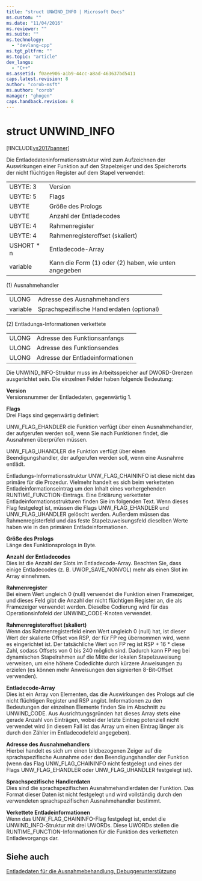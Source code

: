 ```yaml
---
title: "struct UNWIND_INFO | Microsoft Docs"
ms.custom: ""
ms.date: "11/04/2016"
ms.reviewer: ""
ms.suite: ""
ms.technology: 
  - "devlang-cpp"
ms.tgt_pltfrm: ""
ms.topic: "article"
dev_langs: 
  - "C++"
ms.assetid: f0aee906-a1b9-44cc-a8ad-463637bd5411
caps.latest.revision: 8
author: "corob-msft"
ms.author: "corob"
manager: "ghogen"
caps.handback.revision: 8
---
```

# struct UNWIND_INFO
[!INCLUDE[vs2017banner](../assembler/inline/includes/vs2017banner.md)]

Die Entladedateninformationsstruktur wird zum Aufzeichnen der Auswirkungen einer Funktion auf den Stapelzeiger und des Speicherorts der nicht flüchtigen Register auf dem Stapel verwendet:  
  
|||  
|-|-|  
|UBYTE: 3|Version|  
|UBYTE: 5|Flags|  
|UBYTE|Größe des Prologs|  
|UBYTE|Anzahl der Entladecodes|  
|UBYTE: 4|Rahmenregister|  
|UBYTE: 4|Rahmenregisteroffset \(skaliert\)|  
|USHORT \* n|Entladecode\-Array|  
|variable|Kann die Form \(1\) oder \(2\) haben, wie unten angegeben|  
  
 \(1\) Ausnahmehandler  
  
|||  
|-|-|  
|ULONG|Adresse des Ausnahmehandlers|  
|variable|Sprachspezifische Handlerdaten \(optional\)|  
  
 \(2\) Entladungs\-Informationen verkettete  
  
|||  
|-|-|  
|ULONG|Adresse des Funktionsanfangs|  
|ULONG|Adresse des Funktionsendes|  
|ULONG|Adresse der Entladeinformationen|  
  
 Die UNWIND\_INFO\-Struktur muss im Arbeitsspeicher auf DWORD\-Grenzen ausgerichtet sein.  Die einzelnen Felder haben folgende Bedeutung:  
  
 **Version**  
 Versionsnummer der Entladedaten, gegenwärtig 1.  
  
 **Flags**  
 Drei Flags sind gegenwärtig definiert:  
  
 UNW\_FLAG\_EHANDLER die Funktion verfügt über einen Ausnahmehandler, der aufgerufen werden soll, wenn Sie nach Funktionen findet, die Ausnahmen überprüfen müssen.  
  
 UNW\_FLAG\_UHANDLER die Funktion verfügt über einen Beendigungshandler, der aufgerufen werden soll, wenn eine Ausnahme entlädt.  
  
 Entladungs\-Informationsstruktur UNW\_FLAG\_CHAININFO ist diese nicht das primäre für die Prozedur.  Vielmehr handelt es sich beim verketteten Entladeinformationseintrag um den Inhalt eines vorhergehenden RUNTIME\_FUNCTION\-Eintrags.  Eine Erklärung verketteter Entladeinformationsstrukturen finden Sie im folgenden Text.  Wenn dieses Flag festgelegt ist, müssen die Flags UNW\_FLAG\_EHANDLER und UNW\_FLAG\_UHANDLER gelöscht werden.  Außerdem müssen das Rahmenregisterfeld und das feste Stapelzuweisungsfeld dieselben Werte haben wie in den primären Entladeinformationen.  
  
 **Größe des Prologs**  
 Länge des Funktionsprologs in Byte.  
  
 **Anzahl der Entladecodes**  
 Dies ist die Anzahl der Slots im Entladecode\-Array.  Beachten Sie, dass einige Entladecodes \(z. B. UWOP\_SAVE\_NONVOL\) mehr als einen Slot im Array einnehmen.  
  
 **Rahmenregister**  
 Bei einem Wert ungleich 0 \(null\) verwendet die Funktion einen Framezeiger, und dieses Feld gibt die Anzahl der nicht flüchtigen Register an, die als Framezeiger verwendet werden. Dieselbe Codierung wird für das Operationsinfofeld der UNWIND\_CODE\-Knoten verwendet.  
  
 **Rahmenregisteroffset \(skaliert\)**  
 Wenn das Rahmenregisterfeld einen Wert ungleich 0 \(null\) hat, ist dieser Wert der skalierte Offset von RSP, der für FP reg übernommen wird, wenn es eingerichtet ist.  Der tatsächliche Wert von FP reg ist RSP \+ 16 \* diese Zahl, sodass Offsets von 0 bis 240 möglich sind.  Dadurch kann FP reg bei dynamischen Stapelrahmen auf die Mitte der lokalen Stapelzuweisung verweisen, um eine höhere Codedichte durch kürzere Anweisungen zu erzielen \(es können mehr Anweisungen den signierten 8\-Bit\-Offset verwenden\).  
  
 **Entladecode\-Array**  
 Dies ist ein Array von Elementen, das die Auswirkungen des Prologs auf die nicht flüchtigen Register und RSP angibt.  Informationen zu den Bedeutungen der einzelnen Elemente finden Sie im Abschnitt zu UNWIND\_CODE.  Aus Ausrichtungsgründen hat dieses Array stets eine gerade Anzahl von Einträgen, wobei der letzte Eintrag potenziell nicht verwendet wird \(in diesem Fall ist das Array um einen Eintrag länger als durch den Zähler im Entladecodefeld angegeben\).  
  
 **Adresse des Ausnahmehandlers**  
 Hierbei handelt es sich um einen bildbezogenen Zeiger auf die sprachspezifische Ausnahme oder den Beendigungshandler der Funktion \(wenn das Flag UNW\_FLAG\_CHAININFO nicht festgelegt und eines der Flags UNW\_FLAG\_EHANDLER oder UNW\_FLAG\_UHANDLER festgelegt ist\).  
  
 **Sprachspezifische Handlerdaten**  
 Dies sind die sprachspezifischen Ausnahmehandlerdaten der Funktion.  Das Format dieser Daten ist nicht festgelegt und wird vollständig durch den verwendeten sprachspezifischen Ausnahmehandler bestimmt.  
  
 **Verkettete Entladeinformationen**  
 Wenn das UNW\_FLAG\_CHAININFO\-Flag festgelegt ist, endet die UNWIND\_INFO\-Struktur mit drei UWORDs.  Diese UWORDs stellen die RUNTIME\_FUNCTION\-Informationen für die Funktion des verketteten Entladevorgangs dar.  
  
## Siehe auch  
 [Entladedaten für die Ausnahmebehandlung, Debuggerunterstützung](../build/unwind-data-for-exception-handling-debugger-support.md)